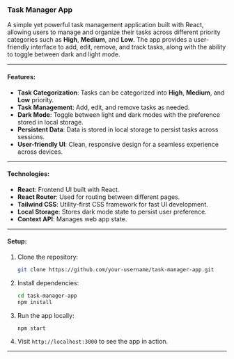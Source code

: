 ### Task Manager App

A simple yet powerful task management application built with React, allowing users to manage and organize their tasks across different priority categories such as **High**, **Medium**, and **Low**. The app provides a user-friendly interface to add, edit, remove, and track tasks, along with the ability to toggle between dark and light mode.

---

#### Features:
- **Task Categorization**: Tasks can be categorized into **High**, **Medium**, and **Low** priority.
- **Task Management**: Add, edit, and remove tasks as needed.
- **Dark Mode**: Toggle between light and dark modes with the preference stored in local storage.
- **Persistent Data**: Data is stored in local storage to persist tasks across sessions.
- **User-friendly UI**: Clean, responsive design for a seamless experience across devices.

---

#### Technologies:
- **React**: Frontend UI built with React.
- **React Router**: Used for routing between different pages.
- **Tailwind CSS**: Utility-first CSS framework for fast UI development.
- **Local Storage**: Stores dark mode state to persist user preference.
- **Context API**: Manages web app state.

---

#### Setup:

1. Clone the repository:
    ```bash
    git clone https://github.com/your-username/task-manager-app.git
    ```

2. Install dependencies:
    ```bash
    cd task-manager-app
    npm install
    ```

3. Run the app locally:
    ```bash
    npm start
    ```

4. Visit `http://localhost:3000` to see the app in action.

---